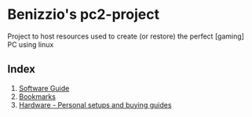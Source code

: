 # Benizzio's pc2-project

Project to host resources used to create (or restore) the perfect \[gaming\] PC using linux

## Index

1. [Software Guide](software)
1. [Bookmarks](bookmarks)
1. [Hardware - Personal setups and buying guides](hardware)